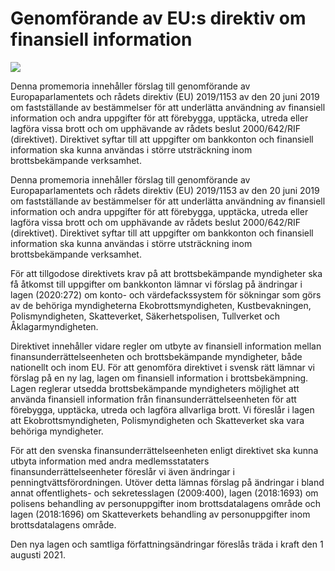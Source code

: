 # Genomförande av EU:s direktiv om finansiell information

![](/contentassets/6761c6302ecc4d0e8f9863e2fba036b2/omslag-sid-1-ds-20215/?width=150&quality=85)

Denna promemoria innehåller förslag till genomförande av Europaparlamentets och rådets direktiv (EU) 2019/1153 av den 20 juni 2019 om fastställande av bestämmelser för att underlätta användning av finansiell information och andra uppgifter för att förebygga, upptäcka, utreda eller lagföra vissa brott och om upphävande av rådets beslut 2000/642/RIF (direktivet). Direktivet syftar till att uppgifter om bankkonton och finansiell information ska kunna användas i större utsträckning inom brottsbekämpande verksamhet.

Denna promemoria innehåller förslag till genomförande av Europaparlamentets och rådets direktiv (EU) 2019/1153 av den 20 juni 2019 om fastställande av bestämmelser för att underlätta användning av finansiell information och andra uppgifter för att förebygga, upptäcka, utreda eller lagföra vissa brott och om upphävande av rådets beslut 2000/642/RIF (direktivet). Direktivet syftar till att uppgifter om bankkonton och finansiell information ska kunna användas i större utsträckning inom brottsbekämpande verksamhet.

För att tillgodose direktivets krav på att brottsbekämpande myndigheter ska få åtkomst till uppgifter om bankkonton lämnar vi förslag på ändringar i lagen (2020:272) om konto- och värdefackssystem för sökningar som görs av de behöriga myndigheterna Ekobrottsmyndigheten, Kustbevakningen, Polismyndigheten, Skatteverket, Säkerhetspolisen, Tullverket och Åklagarmyndigheten.

Direktivet innehåller vidare regler om utbyte av finansiell information mellan finansunderrättelseenheten och brottsbekämpande myndigheter, både nationellt och inom EU. För att genomföra direktivet i svensk rätt lämnar vi förslag på en ny lag, lagen om finansiell information i brottsbekämpning. Lagen reglerar utsedda brottsbekämpande myndigheters möjlighet att använda finansiell information från finansunderrättelseenheten för att förebygga, upptäcka, utreda och lagföra allvarliga brott. Vi föreslår i lagen att Ekobrottsmyndigheten, Polismyndigheten och Skatteverket ska vara behöriga myndigheter.

För att den svenska finansunderrättelseenheten enligt direktivet ska kunna utbyta information med andra medlemsstataters  finansunderrättelseenheter föreslår vi även ändringar i penningtvättsförordningen. Utöver detta lämnas förslag på ändringar i bland annat offentlighets- och sekretesslagen (2009:400), lagen (2018:1693) om polisens behandling av personuppgifter inom brottsdatalagens område och lagen (2018:1696) om Skatteverkets behandling av personuppgifter inom brottsdatalagens område.

Den nya lagen och samtliga författningsändringar föreslås träda i kraft den 1 augusti 2021.
